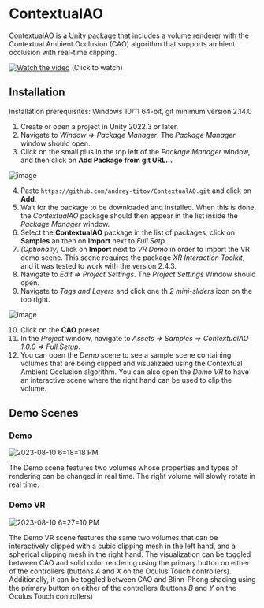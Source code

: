 # ContextualAO
ContextualAO is a Unity package that includes a volume renderer with the Contextual Ambient Occlusion (CAO) algorithm that supports ambient occlusion with real-time clipping.

[![Watch the video](https://img.youtube.com/vi/I1nA5n5v1-E/maxresdefault.jpg)](https://www.youtube.com/watch?v=I1nA5n5v1-E)
(Click to watch)

## Installation
Installation prerequisites: Windows 10/11 64-bit, git minimum version 2.14.0
1) Create or open a project in Unity 2022.3 or later.
2) Navigate to *Window => Package Manager*. The *Package Manager* window should open.
3) Click on the small plus in the top left of the *Package Manager* window, and then click on **Add Package from git URL...**

![image](https://github.com/andrey-titov/ContextualAO/assets/22062174/600bceb2-5238-411c-8f51-7f2542ff1c5b)

4) Paste `https://github.com/andrey-titov/ContextualAO.git` and click on **Add**.
5) Wait for the package to be downloaded and installed. When this is done, the *ContextualAO* package should then appear in the list inside the *Package Manager* window.
6) Select the **ContextualAO** package in the list of packages, click on **Samples** an then on **Import** next to *Full Setp*.
7) *(Optionally)* Click on **Import** next to *VR Demo* in order to import the VR demo scene. This scene requires the package *XR Interaction Toolkit*, and it was tested to work with the version 2.4.3.
8) Navigate to *Edit => Project Settings*. The *Project Settings* Window should open.
9) Navigate to *Tags and Layers* and click one th *2 mini-sliders* icon on the top right.

![image](https://github.com/andrey-titov/ContextualAO/assets/22062174/aeeae63e-4428-4dcc-acc6-9b9f06fc61a1)

10) Click on the **CAO** preset.
11) In the *Project* window, navigate to *Assets => Samples => ContextualAO 1.0.0 => Full Setup*.
12) You can open the *Demo* scene to see a sample scene containing volumes that are being clipped and visualizaed using the Contextual Ambient Occlusion algorithm. You can also open the *Demo VR* to have an interactive scene where the right hand can be used to clip the volume. 

## Demo Scenes

### Demo

![2023-08-10 6=18=18 PM](https://github.com/andrey-titov/ContextualAO/assets/22062174/64866f37-7955-4bd1-ad30-eb21ab00d846)

The Demo scene features two volumes whose properties and types of rendering can be changed in real time. The right volume will slowly rotate in real time.

### Demo VR

![2023-08-10 6=27=10 PM](https://github.com/andrey-titov/ContextualAO/assets/22062174/632d07e8-ff10-482e-ae9c-ce83f3820e6f)

The Demo VR scene features the same two volumes that can be interactively clipped with a cubic clipping mesh in the left hand, and a spherical clipping mesh in the right hand. The visualization can be toggled between CAO and solid color rendering using the primary button on either of the controllers (buttons *A* and *X* on the Oculus Touch controllers). Additionally, it can be toggled between CAO and Blinn-Phong shading using the primary button on either of the controllers (buttons *B* and *Y* on the Oculus Touch controllers)
